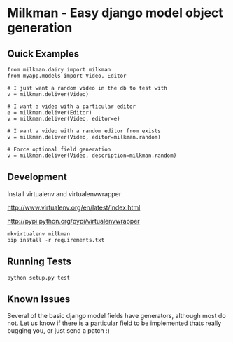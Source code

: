 Milkman - Easy django model object generation
=============================================

Quick Examples
--------------

	from milkman.dairy import milkman
	from myapp.models import Video, Editor
	
	# I just want a random video in the db to test with
	v = milkman.deliver(Video)
	
	# I want a video with a particular editor
	e = milkman.deliver(Editor)
	v = milkman.deliver(Video, editor=e)

    # I want a video with a random editor from exists
	v = milkman.deliver(Video, editor=milkman.random)

    # Force optional field generation
    v = milkman.deliver(Video, description=milkman.random)
	
	
Development
-----------
Install virtualenv and virtualenvwrapper

http://www.virtualenv.org/en/latest/index.html

http://pypi.python.org/pypi/virtualenvwrapper

    mkvirtualenv milkman
    pip install -r requirements.txt


Running Tests
-------------

    python setup.py test
  

Known Issues
------------
Several of the basic django model fields have generators, although most do not.  Let us know if there is a particular field to be implemented thats really bugging you, or just send a patch :)

